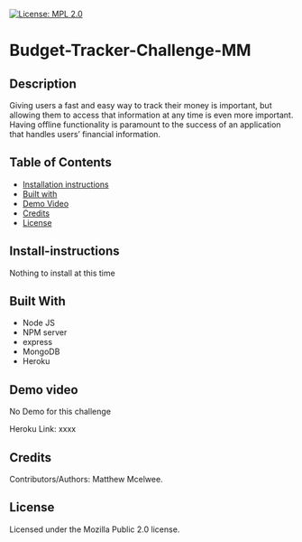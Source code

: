 [![License: MPL 2.0](https://img.shields.io/badge/License-MPL_2.0-brightgreen.svg)](https://opensource.org/licenses/MPL-2.0)
# Budget-Tracker-Challenge-MM

## Description
Giving users a fast and easy way to track their money is important, but allowing them to access that information at any time is even more important. Having offline functionality is paramount to the success of an application that handles users’ financial information.


## Table of Contents
* [Installation instructions ](#Installation-instructions)
* [Built with ](#built-with)
* [Demo Video](#demo-video)
* [Credits](#Credits)
* [License](#License)



## Install-instructions
Nothing to install at this time

## Built With
* Node JS
* NPM server
* express
* MongoDB
* Heroku

## Demo video
No Demo for this challenge

Heroku Link:
xxxx


## Credits
Contributors/Authors:  Matthew Mcelwee. 

## License
Licensed under the Mozilla Public 2.0 license.
